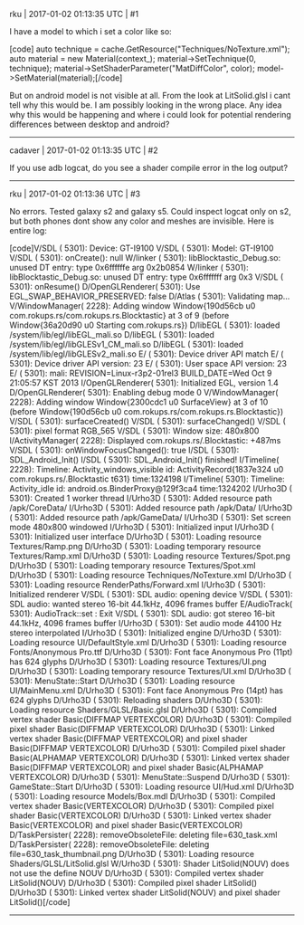 rku | 2017-01-02 01:13:35 UTC | #1

I have a model to which i set a color like so:

[code]    auto technique = cache.GetResource<Technique>("Techniques/NoTexture.xml");
    auto material = new Material(context_);
    material->SetTechnique(0, technique);
    material->SetShaderParameter("MatDiffColor", color);
    model->SetMaterial(material);[/code]

But on android model is not visible at all. From the look at LitSolid.glsl i cant tell why this would be. I am possibly looking in the wrong place. Any idea why this would be happening and where i could look for potential rendering differences between desktop and android?

-------------------------

cadaver | 2017-01-02 01:13:35 UTC | #2

If you use adb logcat, do you see a shader compile error in the log output?

-------------------------

rku | 2017-01-02 01:13:36 UTC | #3

No errors. Tested galaxy s2 and galaxy s5. Could inspect logcat only on s2, but both phones dont show any color and meshes are invisible. Here is entire log:

[code]V/SDL     ( 5301): Device: GT-I9100
V/SDL     ( 5301): Model: GT-I9100
V/SDL     ( 5301): onCreate(): null
W/linker  ( 5301): libBlocktastic_Debug.so: unused DT entry: type 0x6ffffffe arg 0x2b0854
W/linker  ( 5301): libBlocktastic_Debug.so: unused DT entry: type 0x6fffffff arg 0x3
V/SDL     ( 5301): onResume()
D/OpenGLRenderer( 5301): Use EGL_SWAP_BEHAVIOR_PRESERVED: false
D/Atlas   ( 5301): Validating map...
V/WindowManager( 2228): Adding window Window{190d56cb u0 com.rokups.rs/com.rokups.rs.Blocktastic} at 3 of 9 (before Window{36a20d90 u0 Starting com.rokups.rs})
D/libEGL  ( 5301): loaded /system/lib/egl/libEGL_mali.so
D/libEGL  ( 5301): loaded /system/lib/egl/libGLESv1_CM_mali.so
D/libEGL  ( 5301): loaded /system/lib/egl/libGLESv2_mali.so
E/        ( 5301): Device driver API match
E/        ( 5301): Device driver API version: 23
E/        ( 5301): User space API version: 23 
E/        ( 5301): mali: REVISION=Linux-r3p2-01rel3 BUILD_DATE=Wed Oct  9 21:05:57 KST 2013 
I/OpenGLRenderer( 5301): Initialized EGL, version 1.4
D/OpenGLRenderer( 5301): Enabling debug mode 0
V/WindowManager( 2228): Adding window Window{2300cdc1 u0 SurfaceView} at 3 of 10 (before Window{190d56cb u0 com.rokups.rs/com.rokups.rs.Blocktastic})
V/SDL     ( 5301): surfaceCreated()
V/SDL     ( 5301): surfaceChanged()
V/SDL     ( 5301): pixel format RGB_565
V/SDL     ( 5301): Window size: 480x800
I/ActivityManager( 2228): Displayed com.rokups.rs/.Blocktastic: +487ms
V/SDL     ( 5301): onWindowFocusChanged(): true
I/SDL     ( 5301): SDL_Android_Init()
I/SDL     ( 5301): SDL_Android_Init() finished!
I/Timeline( 2228): Timeline: Activity_windows_visible id: ActivityRecord{1837e324 u0 com.rokups.rs/.Blocktastic t631} time:1324198
I/Timeline( 5301): Timeline: Activity_idle id: android.os.BinderProxy@129f3ca4 time:1324202
I/Urho3D  ( 5301): Created 1 worker thread
I/Urho3D  ( 5301): Added resource path /apk/CoreData/
I/Urho3D  ( 5301): Added resource path /apk/Data/
I/Urho3D  ( 5301): Added resource path /apk/GameData/
I/Urho3D  ( 5301): Set screen mode 480x800 windowed
I/Urho3D  ( 5301): Initialized input
I/Urho3D  ( 5301): Initialized user interface
D/Urho3D  ( 5301): Loading resource Textures/Ramp.png
D/Urho3D  ( 5301): Loading temporary resource Textures/Ramp.xml
D/Urho3D  ( 5301): Loading resource Textures/Spot.png
D/Urho3D  ( 5301): Loading temporary resource Textures/Spot.xml
D/Urho3D  ( 5301): Loading resource Techniques/NoTexture.xml
D/Urho3D  ( 5301): Loading resource RenderPaths/Forward.xml
I/Urho3D  ( 5301): Initialized renderer
V/SDL     ( 5301): SDL audio: opening device
V/SDL     ( 5301): SDL audio: wanted stereo 16-bit 44.1kHz, 4096 frames buffer
E/AudioTrack( 5301): AudioTrack::set : Exit
V/SDL     ( 5301): SDL audio: got stereo 16-bit 44.1kHz, 4096 frames buffer
I/Urho3D  ( 5301): Set audio mode 44100 Hz stereo interpolated
I/Urho3D  ( 5301): Initialized engine
D/Urho3D  ( 5301): Loading resource UI/DefaultStyle.xml
D/Urho3D  ( 5301): Loading resource Fonts/Anonymous Pro.ttf
D/Urho3D  ( 5301): Font face Anonymous Pro (11pt) has 624 glyphs
D/Urho3D  ( 5301): Loading resource Textures/UI.png
D/Urho3D  ( 5301): Loading temporary resource Textures/UI.xml
D/Urho3D  ( 5301): MenuState::Start
D/Urho3D  ( 5301): Loading resource UI/MainMenu.xml
D/Urho3D  ( 5301): Font face Anonymous Pro (14pt) has 624 glyphs
D/Urho3D  ( 5301): Reloading shaders
D/Urho3D  ( 5301): Loading resource Shaders/GLSL/Basic.glsl
D/Urho3D  ( 5301): Compiled vertex shader Basic(DIFFMAP VERTEXCOLOR)
D/Urho3D  ( 5301): Compiled pixel shader Basic(DIFFMAP VERTEXCOLOR)
D/Urho3D  ( 5301): Linked vertex shader Basic(DIFFMAP VERTEXCOLOR) and pixel shader Basic(DIFFMAP VERTEXCOLOR)
D/Urho3D  ( 5301): Compiled pixel shader Basic(ALPHAMAP VERTEXCOLOR)
D/Urho3D  ( 5301): Linked vertex shader Basic(DIFFMAP VERTEXCOLOR) and pixel shader Basic(ALPHAMAP VERTEXCOLOR)
D/Urho3D  ( 5301): MenuState::Suspend
D/Urho3D  ( 5301): GameState::Start
D/Urho3D  ( 5301): Loading resource UI/Hud.xml
D/Urho3D  ( 5301): Loading resource Models/Box.mdl
D/Urho3D  ( 5301): Compiled vertex shader Basic(VERTEXCOLOR)
D/Urho3D  ( 5301): Compiled pixel shader Basic(VERTEXCOLOR)
D/Urho3D  ( 5301): Linked vertex shader Basic(VERTEXCOLOR) and pixel shader Basic(VERTEXCOLOR)
D/TaskPersister( 2228): removeObsoleteFile: deleting file=630_task.xml
D/TaskPersister( 2228): removeObsoleteFile: deleting file=630_task_thumbnail.png
D/Urho3D  ( 5301): Loading resource Shaders/GLSL/LitSolid.glsl
W/Urho3D  ( 5301): Shader LitSolid(NOUV) does not use the define NOUV
D/Urho3D  ( 5301): Compiled vertex shader LitSolid(NOUV)
D/Urho3D  ( 5301): Compiled pixel shader LitSolid()
D/Urho3D  ( 5301): Linked vertex shader LitSolid(NOUV) and pixel shader LitSolid()[/code]

-------------------------

